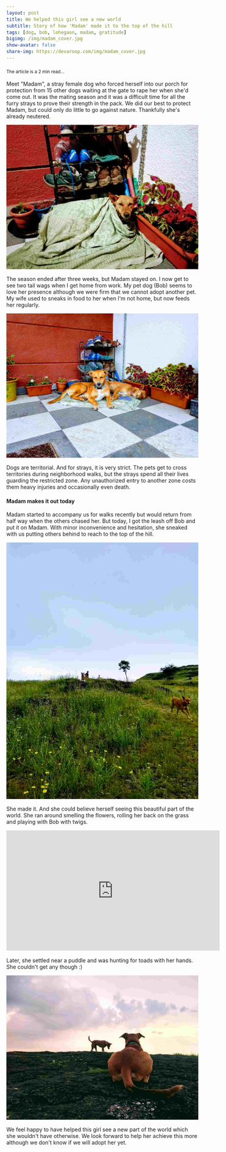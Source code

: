 ```yaml
---
layout: post
title: We helped this girl see a new world
subtitle: Story of how 'Madam' made it to the top of the hill
tags: [dog, bob, lohegaon, madam, gratitude]
bigimg: /img/madam_cover.jpg
show-avatar: false
share-img: https://devaroop.com/img/madam_cover.jpg
---
```


<sub>The article is a 2 min read...<sub>

Meet "Madam", a stray female dog who forced herself into our porch for protection from 15 other dogs waiting at the gate to rape her when she'd come out. It was the mating season and it was a difficult time for all the furry strays to prove their strength in the pack. We did our best to protect Madam, but could only do little to go against nature. Thankfully she's already neutered.

<div style="text-align:center;">
    <img src="/img/madam_cover.jpg" alt="Madam cover">
</div>

The season ended after three weeks, but Madam stayed on. I now get to see two tail wags when I get home from work. My pet dog (Bob) seems to love her presence although we were firm that we cannot adopt another pet. My wife used to sneaks in food to her when I'm not home, but now feeds her regularly.

<div style="text-align:center;">
    <img src="/img/madam_bob_porch.jpg" alt="Madam Bob Porch">
</div>


Dogs are territorial. And for strays, it is very strict. The pets get to cross territories during neighborhood walks, but the strays spend all their lives guarding the restricted zone. Any unauthorized entry to another zone costs them heavy injuries and occasionally even death.

#### Madam makes it out today
Madam started to accompany us for walks recently but would return from half way when the others chased her. But today, I got the leash off Bob and put it on Madam. With minor inconvenience and hesitation, she sneaked with us putting others behind to reach to the top of the hill.

<div style="text-align:center;">
    <img src="/img/madam_flowers.jpg" alt="Madam running around flowers">
</div>

She made it. And she could believe herself seeing this beautiful part of the world. She ran around smelling the flowers, rolling her back on the grass and playing with Bob with twigs.

<div style="text-align:center">
     <iframe width="560" height="315" src="https://www.youtube.com/embed/Aq7si_mOwmo" frameborder="0" allow="accelerometer; autoplay; encrypted-media; gyroscope; picture-in-picture" allowfullscreen></iframe>
</div>

Later, she settled near a puddle and was hunting for toads with her hands. She couldn't get any though :)

<div style="text-align:center;">
    <img src="/img/madam_bob_toad.jpg" alt="Madam hunting toad">
</div>

We feel happy to have helped this girl see a new part of the world which she wouldn't have otherwise. We look forward to help her achieve this more although we don't know if we will adopt her yet.





